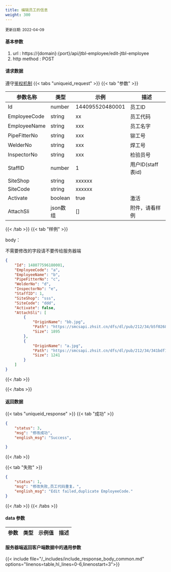 ```yaml
---
title: 编辑员工的信息
weight: 300
---
```


<small>更新日期: 2022-04-09</small>

#### 基本参数
1. url : https://{domain}:{port}/api/jtbl-employee/edit-jtbl-employee
2. http method : POST

#### 请求数据
遵守[鉴权机制](/auth/)
{{< tabs "uniqueid_request" >}}
{{< tab "参数" >}} 

|  参数名称   |  类型 |  示例 |  描述 |
|  ----  | ----  | ----  | ----  |
|  Id  | number  | 144095520480001  | 员工ID |
|  EmployeeCode  | string  |  xx | 员工代码 |
|  EmployeeName  | string  | xxx  | 员工名字 |
|  PipeFitterNo  | string  | xxx  | 铆工号 |
|  WelderNo  | string  | xxx  | 焊工号 |
|  InspectorNo  | string  | xxx  | 检验员号 |
|  StaffID  | number  | 1  | 用户ID(staff表id) |
|  SiteShop  | string  | xxxxxx  |   |
|  SiteCode  | string  | xxxxxx  |   |
|  Activate  | boolean  | true  | 激活 |
|  AttachSli  | json数组  | []  | 附件，请看样例 |


{{< /tab >}}
{{< tab "样例" >}}


body： 

不需要修改的字段请不要传给服务器端

```json
{
    "Id": 148077596180001,
    "EmployeeCode": "a",
    "EmployeeName": "b",
    "PipeFitterNo": "c",
    "WelderNo": "d",
    "InspectorNo": "e",
    "StaffID": 1,
    "SiteShop": "sss",
    "SiteCode": "ddd",
    "Activate": false,
    "AttachSli": [
        {
            "OriginName": "bb.jpg",
            "Path": "https://smcsapi.zhsit.cn/dfs/dl/pub/212/34/b5f02682d8b69471b70ec415acc9965e_1895.png",
            "Size": 1895
        },
        {
            "OriginName": "a.jpg",
            "Path": "https://smcsapi.zhsit.cn/dfs/dl/pub/212/34/341bdf1f96e41c2da848770b89110909_1241.png",
            "Size": 1241
        }
    ]
}
```
{{< /tab >}}

{{< /tabs >}}


#### 返回数据


{{< tabs "uniqueid_response" >}}
{{< tab "成功" >}} 
```json
{
    "status": 3,
    "msg": "修改成功",
    "english_msg": "Success",
  
}
```   
{{< /tab >}}

{{< tab "失败" >}}
```json
{
    "status": 1,
    "msg": "修改失败,员工代码重复。",
    "english_msg": "Edit failed,duplicate EmployeeCode."
}
```
{{< /tab >}}
{{< /tabs >}}
#### data 参数

|  参数   |  类型 |  示例值 |  描述 |
|  ----  | ----  | ----  |----  |
 
#### 服务器端返回客户端数据中的通用参数

{{< include file="/_includes/include_response_body_common.md"  options="linenos=table,hl_lines=0-6,linenostart=3">}}
